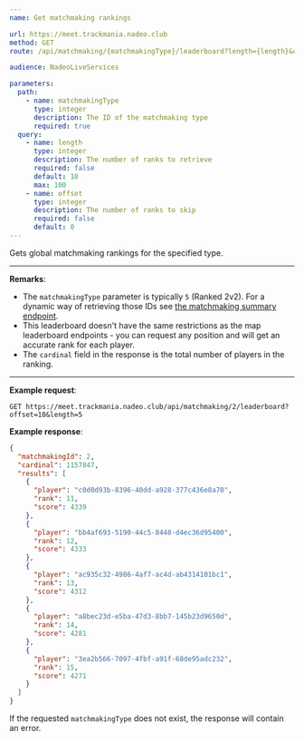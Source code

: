 ```yaml
---
name: Get matchmaking rankings

url: https://meet.trackmania.nadeo.club
method: GET
route: /api/matchmaking/{matchmakingType}/leaderboard?length={length}&offset={offset}

audience: NadeoLiveServices

parameters:
  path:
    - name: matchmakingType
      type: integer
      description: The ID of the matchmaking type
      required: true
  query:
    - name: length
      type: integer
      description: The number of ranks to retrieve
      required: false
      default: 10
      max: 100
    - name: offset
      type: integer
      description: The number of ranks to skip
      required: false
      default: 0
---
```


Gets global matchmaking rankings for the specified type.

---

**Remarks**:

- The `matchmakingType` parameter is typically `5` (Ranked 2v2). For a dynamic way of retrieving those IDs see [the matchmaking summary endpoint](/meet/matchmaking/summary).
- This leaderboard doesn't have the same restrictions as the map leaderboard endpoints - you can request any position and will get an accurate rank for each player.
- The `cardinal` field in the response is the total number of players in the ranking.

---

**Example request**:

```plain
GET https://meet.trackmania.nadeo.club/api/matchmaking/2/leaderboard?offset=10&length=5
```

**Example response**:

```json
{
  "matchmakingId": 2,
  "cardinal": 1157847,
  "results": [
    {
      "player": "c0d0d93b-8396-40dd-a928-377c436e8a70",
      "rank": 11,
      "score": 4339
    },
    {
      "player": "bb4af693-5190-44c5-8448-d4ec36d95400",
      "rank": 12,
      "score": 4333
    },
    {
      "player": "ac935c32-4986-4af7-ac4d-ab4314101bc1",
      "rank": 13,
      "score": 4312
    },
    {
      "player": "a8bec23d-e5ba-47d3-8bb7-145b23d9650d",
      "rank": 14,
      "score": 4281
    },
    {
      "player": "3ea2b566-7097-4fbf-a91f-68de95adc232",
      "rank": 15,
      "score": 4271
    }
  ]
}
```

If the requested `matchmakingType` does not exist, the response will contain an error.
